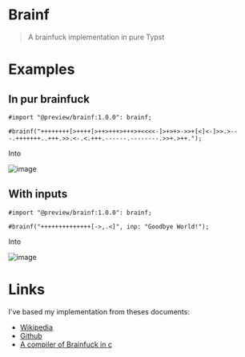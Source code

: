 # Brainf

> A brainfuck implementation in pure Typst

# Examples

## In pur brainfuck

```typst
#import "@preview/brainf:1.0.0": brainf;

#brainf("++++++++[>++++[>++>+++>+++>+<<<<-]>+>+>->>+[<]<-]>>.>---.+++++++..+++.>>.<-.<.+++.------.--------.>>+.>++.");
```

Into

![image](https://media.discordapp.net/attachments/751591144919662752/1176988035309633647/image.png?ex=6570de86&is=655e6986&hm=60e18ac7187c117ab08a95c323f5059424342dbb9d8da49600c82502b5d14e7f&=&format=webp&width=328&height=102)

## With inputs

```typst
#import "@preview/brainf:1.0.0": brainf;

#brainf("++++++++++++++[->,.<]", inp: "Goodbye World!");
```

Into

![image](https://media.discordapp.net/attachments/751591144919662752/1176988280613515366/image.png?ex=6570dec1&is=655e69c1&hm=f9285649f3e5ab72749af5820972c52827c727f6c52351b63d0bbd2ba9afce87&=&format=webp&width=808&height=181)

# Links
I've based my implementation from theses documents: 
- [Wikipedia](https://en.wikipedia.org/wiki/Brainfuck)
- [Github](https://github.com/sunjay/brainfuck)
- [A compiler of Brainfuck in c](https://onestepcode.com/brainfuck-compiler-c/)